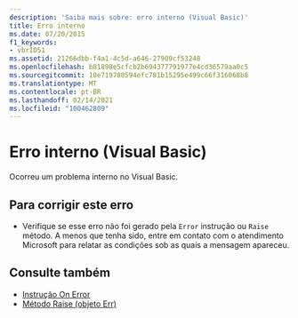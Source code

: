 ```yaml
---
description: 'Saiba mais sobre: erro interno (Visual Basic)'
title: Erro interno
ms.date: 07/20/2015
f1_keywords:
- vbrID51
ms.assetid: 21266dbb-f4a1-4c5d-a646-27909cf53248
ms.openlocfilehash: b81898e5cfcb2b694377791977e4cd36579aa0c5
ms.sourcegitcommit: 10e719780594efc781b15295e499c66f316068b8
ms.translationtype: MT
ms.contentlocale: pt-BR
ms.lasthandoff: 02/14/2021
ms.locfileid: "100462809"
---
```

# <a name="internal-error-visual-basic"></a>Erro interno (Visual Basic)

Ocorreu um problema interno no Visual Basic.  
  
## <a name="to-correct-this-error"></a>Para corrigir este erro  
  
- Verifique se esse erro não foi gerado pela `Error` instrução ou `Raise` método. A menos que tenha sido, entre em contato com o atendimento Microsoft para relatar as condições sob as quais a mensagem apareceu.  
  
## <a name="see-also"></a>Consulte também

- [Instrução On Error](../language-reference/statements/on-error-statement.md)
- [Método Raise (objeto Err)](xref:Microsoft.VisualBasic.ErrObject.Raise%2A)
